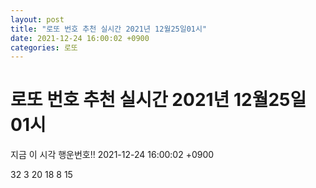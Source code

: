 ```yaml
---
layout: post
title: "로또 번호 추천 실시간 2021년 12월25일01시"
date: 2021-12-24 16:00:02 +0900
categories: 로또
---
```


# 로또 번호 추천 실시간 2021년 12월25일01시

지금 이 시각 행운번호!! 2021-12-24 16:00:02 +0900

 32  3  20  18  8  15 


